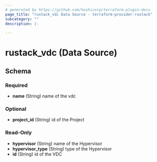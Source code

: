 ```yaml
---
# generated by https://github.com/hashicorp/terraform-plugin-docs
page_title: "rustack_vdc Data Source - terraform-provider-rustack"
subcategory: ""
description: |-
  
---
```


# rustack_vdc (Data Source)





<!-- schema generated by tfplugindocs -->
## Schema

### Required

- **name** (String) name of the vdc

### Optional

- **project_id** (String) id of the Project

### Read-Only

- **hypervisor** (String) name of the Hypervisor
- **hypervisor_type** (String) type of the Hypervisor
- **id** (String) id of the VDC


